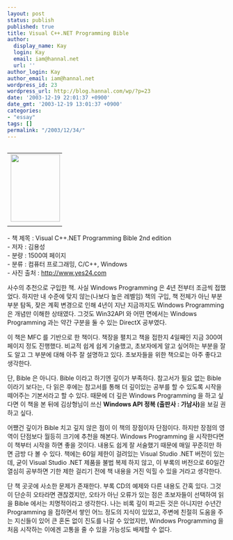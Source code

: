 ```yaml
---
layout: post
status: publish
published: true
title: Visual C++.NET Programming Bible
author:
  display_name: Kay
  login: Kay
  email: iam@hannal.net
  url: ''
author_login: Kay
author_email: iam@hannal.net
wordpress_id: 23
wordpress_url: http://blog.hannal.com/wp/?p=23
date: '2003-12-19 22:01:37 +0900'
date_gmt: '2003-12-19 13:01:37 +0900'
categories:
- "essay"
tags: []
permalink: "/2003/12/34/"
---
```

<table align="left">
<tr>
<td style="padding-right:5"><center><img src="http://blog.hannal.com/tt-attach/0321/040321180137770366/463879.jpg" width="113" height="155"></center></td>
</tr>
<tr>
<td class="centerphoto"> </td>
</tr>
</table>
<p>- 책 제목 : Visual C++.NET Programming Bible 2nd edition <br />
- 저자 : 김용성 <br />
- 분량 : 1500여 페이지 <br />
- 분류 : 컴퓨터 프로그래밍, C/C++, Windows <br />
- 사진 출처 :  <a href="http://www.yes24.com" target=_blank>http://www.yes24.com</a>  </p>
<p>사수의 추천으로 구입한 책. 사실 Windows Programming 은 4년 전부터 조금씩 접했었다. 하지만 내 수준에 맞지 않는(나보다 높은 레벨임) 책의 구입, 책 전체가 아닌 부분 부분 탐독, 잦은 계획 변경으로 인해 4년이 지난 지금까지도 Windows Programming 은 개념만 이해한 상태였다. 그것도 Win32API 와 어떤 면에서는 Windows Programming 과는 약간 구분을 둘 수 있는 DirectX 공부였다. </p>
<p>이 책은 MFC 를 기반으로 한 책이다. 책장을 펼치고 책을 접한지 4일째인 지금 300여 페이지 정도 진행했다. 비교적 쉽게 쉽게 기술했고, 초보자에게 알고 싶어하는 부분을 잘도 알고 그 부분에 대해 아주 잘 설명하고 있다. 초보자들을 위한 책으로는 아주 좋다고 생각한다. </p>
<p>단, Bible 은 아니다. Bible 이라고 하기엔 깊이가 부족하다. 참고서가 필요 없는 Bible 이라기 보다는, 다 읽은 후에는 참고서를 통해 더 깊이있는 공부를 할 수 있도록 시작을 떼어주는 기본서라고 할 수 있다. 때문에 더 깊은 Windows Programming 을 하고 싶다면 이 책을 본 뒤에 김상형님이 쓰신 <b>Windows API 정복 (출판사 : 가남사)</b>을 보길 권하고 싶다.</p>
<p>어쨌건 깊이가 Bible 치고 깊지 않은 점이 이 책의 장점이자 단점이다. 하지만 장점의 영역이 단점보다 월등히 크기에 추천을 해본다. Windows Programming 을 시작한다면 이 책부터 시작을 하면 좋을 것이다. 내용도 쉽게 잘 서술했기 때문에 매일 꾸준히만 하면 금방 다 볼 수 있다. 책에는 60일 제한이 걸려있는 Visual Studio .NET <span class=key1 onclick=keyword_open('./kview.php?kd=%B9%F6%C0%FC')>버전</span>이 있는데, 굳이 Visual Studio .NET 제품을 불법 복제 하지 않고, 이 부록의 <span class=key1 onclick=keyword_open('./kview.php?kd=%B9%F6%C0%FC')>버전</span>으로 60일간 열심히 공부하면 기한 제한 걸리기 전에 책 내용을 거진 익힐 수 있을 거라고 생각한다. </p>
<p>단 책 곳곳에 사소한 문제가 존재한다. 부록 CD의 예제와 다른 내용도 간혹 있다. 그것이 단순히 오타라면 괜찮겠지만, 오타가 아닌 오류가 있는 점은 초보자들이 선택하여 읽을 Bible 에서는 치명적이라고 생각한다. 나는 비록 깊이 파고든 것은 아니지만 수년간 Programming 을 접하면서 쌓인 어느 정도의 지식이 있었고, 주변에 친절히 도움을 주는 지신들이 있어 큰 혼돈 없이 진도를 나갈 수 있었지만, Windows Programming 을 처음 시작하는 이에겐 고통을 줄 수 있을 가능성도 배제할 수 없다.</p>
